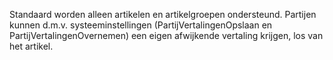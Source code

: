 Standaard worden alleen artikelen en artikelgroepen ondersteund. Partijen kunnen d.m.v. systeeminstellingen (PartijVertalingenOpslaan en PartijVertalingenOvernemen) een eigen afwijkende vertaling krijgen, los van het artikel.